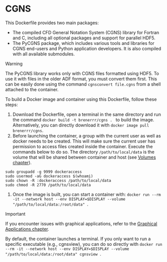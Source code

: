 # CGNS
This Dockerfile provides two main packages:

- The compiled CFD General Notation System (CGNS) library for Fortran and C, including all optional packages and support for parallel HDF5.
- The PyCGNS package, which includes various tools and libraries for CGNS end-users and Python application developers. It is also compiled with all available submodules.

> [!WARNING]
> The PyCGNS library works only with CGNS files formatted using HDF5. To use it with files in the older ADF format, you must convert them first. This can be easily done using the command `cgnsconvert file.cgns` from a shell attached to the container.

To build a Docker image and container using this Dockerfile, follow these steps:

1. Download the Dockerfile, open a terminal in the same directory and run the command `docker build -t brenerrr/cgns . ` to build the image. Alternatively, you can directly download it with `docker image pull brenerrr/cgns`.
2. Before launching the container, a group with the current user as well as docker needs to be created. This will make sure the current user has permission to access files created inside the container. Execute the commands below to do so. The directory `/path/to/local/data` is the volume that will be shared between container and host (see [Volumes chapter](../../src/3.%20Volumes/Volumes.md)).
```
sudo groupadd -g 9999 dockeraccess
sudo usermod -aG dockeraccess $(whoami)
sudo chown -R :dockeraccess /path/to/local/data
sudo chmod -R 2770 /path/to/local/data
```
1. Once the image is built, you can start a container with: `docker run --rm -it --network host --env DISPLAY=$DISPLAY --volume "/path/to/local/data:/root/data" `.



> [!IMPORTANT]
> If you encounter issues with graphical applications, refer to the [Graphical Applications chapter](../../src/4.%20Graphical%20Applications/Graphical%20Applications.md).

By default, the container launches a terminal. If you only want to run a specific executable (e.g., cgnsview), you can do so directly with `docker run --rm -it --network host --env DISPLAY=$DISPLAY --volume "/path/to/local/data:/root/data" cgnsview `.

